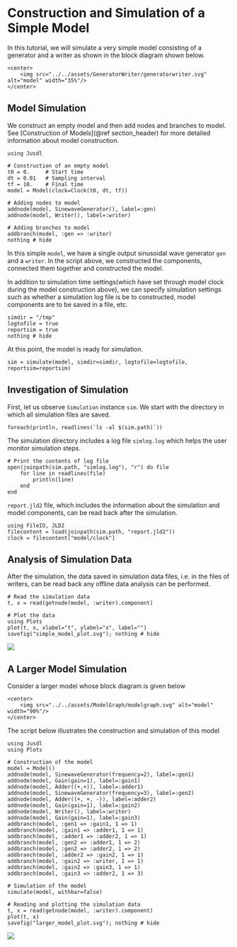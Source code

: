 # Construction and Simulation of a Simple Model 

In this tutorial, we will simulate a very simple model consisting of a generator and a writer as shown in the block diagram shown below. 
```@raw html
<center>
    <img src="../../assets/GeneratorWriter/generatorwriter.svg" alt="model" width="35%"/>
</center>
```

## Model Simulation
We construct an empty model and then add nodes and branches to model. See [Construction of Models](@ref section_header) for more detailed information about model construction.
```@example simple_model_ex
using Jusdl 

# Construction of an empty model 
t0 = 0.     # Start time 
dt = 0.01   # Sampling interval
tf = 10.    # Final time
model = Model(clock=Clock(t0, dt, tf)) 

# Adding nodes to model
addnode(model, SinewaveGenerator(), label=:gen)
addnode(model, Writer(), label=:writer)

# Adding branches to model
addbranch(model, :gen => :writer)
nothing # hide
```
In this simple `model`, we have a single output sinusoidal wave generator `gen` and a `writer`. In the script above, we constructed the components, connected them together and constructed the model.

In addition to simulation time settings(which have set through model clock during the model construction above), we can specify simulation settings such as whether a simulation log file is be to constructed, model components are to be saved in a file, etc. 
```@example simple_model_ex 
simdir = "/tmp"  
logtofile = true
reportsim = true
nothing # hide
```
At this point, the model is ready for simulation. 
```@example simple_model_ex 
sim = simulate(model, simdir=simdir, logtofile=logtofile, reportsim=reportsim)
```

## Investigation of Simulation 
First, let us observe `Simulation` instance `sim`. We start with the directory in which all simulation files are saved.  
```@example simple_model_ex
foreach(println, readlines(`ls -al $(sim.path)`))
```
The simulation directory includes a log file `simlog.log` which helps the user monitor simulation steps. 
```@example simple_model_ex 
# Print the contents of log file 
open(joinpath(sim.path, "simlog.log"), "r") do file 
    for line in readlines(file)
        println(line)
    end
end
```
`report.jld2` file, which includes the information about the simulation and model components, can be read back after the simulation. 
```@repl simple_model_ex
using FileIO, JLD2 
filecontent = load(joinpath(sim.path, "report.jld2"))
clock = filecontent["model/clock"]
```

## Analysis of Simulation Data
After the simulation, the data saved in simulation data files, i.e. in the files of writers, can be read back any offline data analysis can be performed. 
```@example simple_model_ex
# Read the simulation data
t, x = read(getnode(model, :writer).component) 

# Plot the data
using Plots
plot(t, x, xlabel="t", ylabel="x", label="")
savefig("simple_model_plot.svg"); nothing # hide
```
![](simple_model_plot.svg)


## A Larger Model Simulation 
Consider a larger model whose block diagram is given below
```@raw html
<center>
    <img src="../../assets/ModelGraph/modelgraph.svg" alt="model" width="90%"/>
</center>
```
The script below illustrates the construction and simulation of this model 
```@example large_model 
using Jusdl 
using Plots

# Construction of the model 
model = Model() 
addnode(model, SinewaveGenerator(frequency=2), label=:gen1)
addnode(model, Gain(gain=1), label=:gain1)
addnode(model, Adder((+,+)), label=:adder1)
addnode(model, SinewaveGenerator(frequency=3), label=:gen2)
addnode(model, Adder((+, +, -)), label=:adder2)
addnode(model, Gain(gain=1), label=:gain2)
addnode(model, Writer(), label=:writer)
addnode(model, Gain(gain=1), label=:gain3)
addbranch(model, :gen1 => :gain1, 1 => 1)
addbranch(model, :gain1 => :adder1, 1 => 1)
addbranch(model, :adder1 => :adder2, 1 => 1)
addbranch(model, :gen2 => :adder1, 1 => 2)
addbranch(model, :gen2 => :adder2, 1 => 2)
addbranch(model, :adder2 => :gain2, 1 => 1)
addbranch(model, :gain2 => :writer, 1 => 1)
addbranch(model, :gain2 => :gain3, 1 => 1)
addbranch(model, :gain3 => :adder2, 1 => 3)

# Simulation of the model 
simulate(model, withbar=false)

# Reading and plotting the simulation data
t, x = read(getnode(model, :writer).component)
plot(t, x)
savefig("larger_model_plot.svg"); nothing # hide
```
![](larger_model_plot.svg)
